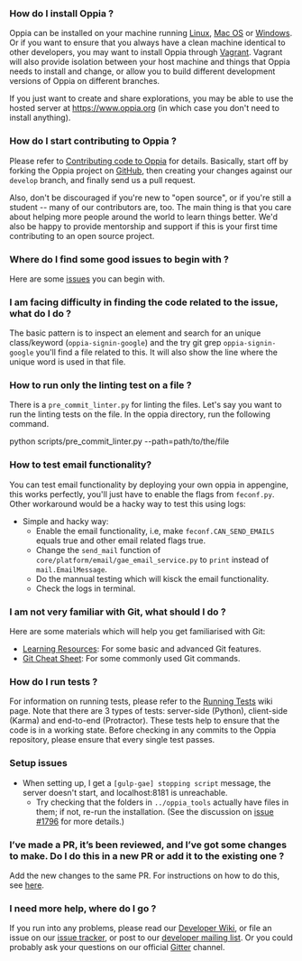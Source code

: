 
### How do I install Oppia ?

Oppia can be installed on your machine running [Linux](https://github.com/oppia/oppia/wiki/Installing-Oppia-%28Linux%29), [Mac OS](https://github.com/oppia/oppia/wiki/Installing-Oppia-%28Mac-OS%29) or [Windows](https://github.com/oppia/oppia/wiki/Installing-Oppia-%28Windows%29). Or if you want to ensure that you always have a clean machine identical to other developers, you may want to install Oppia through [Vagrant](https://github.com/oppia/oppia/wiki/Installing-Oppia%28Vagrant%29). Vagrant will also provide isolation between your host machine and things that Oppia needs to install and change, or allow you to build different development versions of Oppia on different branches.

If you just want to create and share explorations, you may be able to use the hosted server at https://www.oppia.org (in which case you don't need to install anything).

### How do I start contributing to Oppia ?

Please refer to [Contributing code to Oppia](https://github.com/oppia/oppia/wiki/Contributing-code-to-Oppia) for details. Basically, start off by forking the Oppia project on [GitHub](https://github.com/oppia/oppia), then creating your changes against our `develop` branch, and finally send us a pull request.

Also, don't be discouraged if you're new to "open source", or if you're still a student -- many of our contributors are, too. The main thing is that you care about helping more people around the world to learn things better. We'd also be happy to provide mentorship and support if this is your first time contributing to an open source project. 

### Where do I find some good issues to begin with ?

Here are some [issues](https://github.com/oppia/oppia/wiki/Contributing-code-to-Oppia#finding-something-to-do) you can begin with.

### I am facing difficulty in finding the code related to the issue, what do I do ?

The basic pattern is to inspect an element and search for an unique class/keyword (`oppia-signin-google`) and the try git grep `oppia-signin-google` you'll find a file related to this. It will also show the line where the unique word is used in that file.

### How to run only the linting test on a file ?

There is a `pre_commit_linter.py` for linting the files. Let's say you want to run the linting tests on the file. In the oppia directory, run the following command.
 
python scripts/pre_commit_linter.py --path=path/to/the/file

### How to test email functionality?
 You can test email functionality by deploying your own oppia in appengine, this works perfectly, you'll just have to enable the flags from `feconf.py`. Other workaround would be a hacky way to test this using logs: 
- Simple and hacky way: 
   - Enable the email functionality, i.e, make `feconf.CAN_SEND_EMAILS` equals true and other email related flags true. 
   - Change the `send_mail` function of `core/platform/email/gae_email_service.py` to `print` instead of 
    `mail.EmailMessage`.
   - Do the mannual testing which will kisck the email functionality.
   - Check the logs in terminal.

### I am not very familiar with Git, what should I do ?

Here are some materials which will help you get familiarised with Git:
- [Learning Resources](https://github.com/oppia/oppia/wiki/Learning-Resources): For some basic and advanced Git features.
- [Git Cheat Sheet](https://github.com/oppia/oppia/wiki/Git-cheat-sheet): For some commonly used Git commands.

### How do I run tests ?

For information on running tests, please refer to the [Running Tests](https://github.com/oppia/oppia/wiki/Running-Tests) wiki page. Note that there are 3 types of tests: server-side (Python), client-side (Karma) and end-to-end (Protractor). These tests help to ensure that the code is in a working state. Before checking in any commits to the Oppia repository, please ensure that every single test passes. 

### Setup issues

- When setting up, I get a `[gulp-gae] stopping script` message, the server doesn't start, and localhost:8181 is unreachable.
  - Try checking that the folders in `../oppia_tools` actually have files in them; if not, re-run the installation. (See the discussion on [issue #1796](https://github.com/oppia/oppia/issues/1796#issuecomment-217783598) for more details.)

### I’ve made a PR, it’s been reviewed, and I’ve got some changes to make. Do I do this in a new PR or add it to the existing one ?

Add the new changes to the same PR. For instructions on how to do this, see [here](https://github.com/oppia/oppia/wiki/Contributing-code-to-Oppia#address-review-comments-until-all-reviewers-give-lgtm-looks-good-to-me).

### I need more help, where do I go ?

If you run into any problems, please read our [Developer Wiki](https://github.com/oppia/oppia/wiki), or file an issue on our [issue tracker](github.com/oppia/oppia/issues/), or post to our [developer mailing list](https://groups.google.com/forum/?fromgroups#!forum/oppia-dev).
Or you could probably ask your questions on our official [Gitter](http://gitter.im/oppia/oppia-chat) channel.
